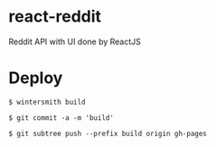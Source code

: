 # react-reddit

Reddit API with UI done by ReactJS


# Deploy

    $ wintersmith build

    $ git commit -a -m 'build'

    $ git subtree push --prefix build origin gh-pages
